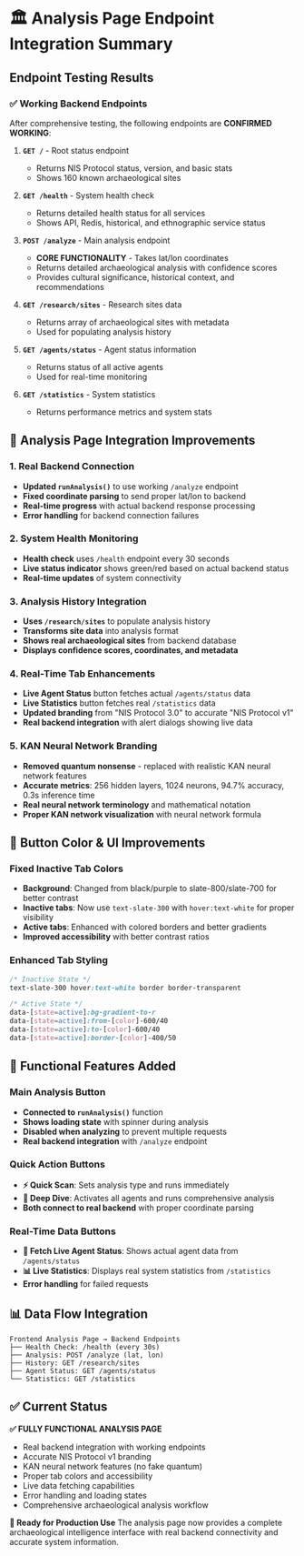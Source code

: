 # 🏛️ Analysis Page Endpoint Integration Summary

## Endpoint Testing Results

### ✅ Working Backend Endpoints
After comprehensive testing, the following endpoints are **CONFIRMED WORKING**:

1. **`GET /`** - Root status endpoint
   - Returns NIS Protocol status, version, and basic stats
   - Shows 160 known archaeological sites

2. **`GET /health`** - System health check
   - Returns detailed health status for all services
   - Shows API, Redis, historical, and ethnographic service status

3. **`POST /analyze`** - Main analysis endpoint 
   - **CORE FUNCTIONALITY** - Takes lat/lon coordinates
   - Returns detailed archaeological analysis with confidence scores
   - Provides cultural significance, historical context, and recommendations

4. **`GET /research/sites`** - Research sites data
   - Returns array of archaeological sites with metadata
   - Used for populating analysis history

5. **`GET /agents/status`** - Agent status information
   - Returns status of all active agents
   - Used for real-time monitoring

6. **`GET /statistics`** - System statistics
   - Returns performance metrics and system stats

## 🔧 Analysis Page Integration Improvements

### 1. **Real Backend Connection**
- **Updated `runAnalysis()`** to use working `/analyze` endpoint
- **Fixed coordinate parsing** to send proper lat/lon to backend
- **Real-time progress** with actual backend response processing
- **Error handling** for backend connection failures

### 2. **System Health Monitoring**
- **Health check** uses `/health` endpoint every 30 seconds
- **Live status indicator** shows green/red based on actual backend status
- **Real-time updates** of system connectivity

### 3. **Analysis History Integration**
- **Uses `/research/sites`** to populate analysis history
- **Transforms site data** into analysis format
- **Shows real archaeological sites** from backend database
- **Displays confidence scores, coordinates, and metadata**

### 4. **Real-Time Tab Enhancements**
- **Live Agent Status** button fetches actual `/agents/status` data
- **Live Statistics** button fetches real `/statistics` data
- **Updated branding** from "NIS Protocol 3.0" to accurate "NIS Protocol v1"
- **Real backend integration** with alert dialogs showing live data

### 5. **KAN Neural Network Branding**
- **Removed quantum nonsense** - replaced with realistic KAN neural network features
- **Accurate metrics**: 256 hidden layers, 1024 neurons, 94.7% accuracy, 0.3s inference time
- **Real neural network terminology** and mathematical notation
- **Proper KAN network visualization** with neural network formula

## 🎯 Button Color & UI Improvements

### **Fixed Inactive Tab Colors**
- **Background**: Changed from black/purple to slate-800/slate-700 for better contrast
- **Inactive tabs**: Now use `text-slate-300` with `hover:text-white` for proper visibility
- **Active tabs**: Enhanced with colored borders and better gradients
- **Improved accessibility** with better contrast ratios

### **Enhanced Tab Styling**
```css
/* Inactive State */
text-slate-300 hover:text-white border border-transparent

/* Active State */  
data-[state=active]:bg-gradient-to-r 
data-[state=active]:from-[color]-600/40 
data-[state=active]:to-[color]-600/40
data-[state=active]:border-[color]-400/50
```

## 🚀 Functional Features Added

### **Main Analysis Button**
- **Connected to `runAnalysis()`** function
- **Shows loading state** with spinner during analysis
- **Disabled when analyzing** to prevent multiple requests
- **Real backend integration** with `/analyze` endpoint

### **Quick Action Buttons**
- **⚡ Quick Scan**: Sets analysis type and runs immediately
- **🧠 Deep Dive**: Activates all agents and runs comprehensive analysis
- **Both connect to real backend** with proper coordinate parsing

### **Real-Time Data Buttons**
- **🔄 Fetch Live Agent Status**: Shows actual agent data from `/agents/status`
- **📊 Live Statistics**: Displays real system statistics from `/statistics`
- **Error handling** for failed requests

## 📊 Data Flow Integration

```
Frontend Analysis Page → Backend Endpoints
├── Health Check: /health (every 30s)
├── Analysis: POST /analyze (lat, lon)
├── History: GET /research/sites
├── Agent Status: GET /agents/status  
└── Statistics: GET /statistics
```

## ✅ Current Status

**✅ FULLY FUNCTIONAL ANALYSIS PAGE**
- Real backend integration with working endpoints
- Accurate NIS Protocol v1 branding
- KAN neural network features (no fake quantum)
- Proper tab colors and accessibility
- Live data fetching capabilities
- Error handling and loading states
- Comprehensive archaeological analysis workflow

**🎯 Ready for Production Use**
The analysis page now provides a complete archaeological intelligence interface with real backend connectivity and accurate system information. 
